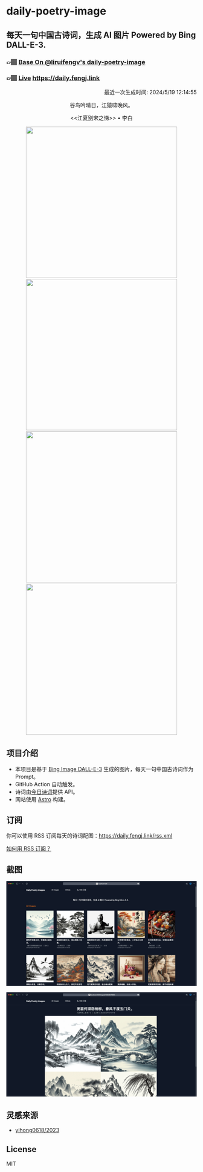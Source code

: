 
# daily-poetry-image

## 每天一句中国古诗词，生成 AI 图片 Powered by Bing DALL-E-3.

### 👉🏽 [Base On @liruifengv's daily-poetry-image](https://github.com/liruifengv/daily-poetry-image)

### 👉🏽 [Live](https://daily.fengj.link) https://daily.fengj.link

<p align="right">
  最近一次生成时间: 2024/5/19 12:14:55
</p>
<p align="center">
谷鸟吟晴日，江猿啸晚风。
</p>
<p align="center">
<<江夏别宋之悌>> • 李白
</p>
<p align="center">
<img src="https://tse3.mm.bing.net/th/id/OIG4.7TgBlcwKgfG7xpseEyxa" height="400" width="400" />
<img src="https://tse3.mm.bing.net/th/id/OIG4.mknXYF0h.mmcZgZ7fJNC" height="400" width="400" />
<img src="https://tse2.mm.bing.net/th/id/OIG4.wizy6pf1iuXaWOnQ8wZu" height="400" width="400" />
<img src="https://tse4.mm.bing.net/th/id/OIG4.3I2Xrjwm15XT5mtlFh51" height="400" width="400" />
</p>

## 项目介绍

-   本项目是基于 [Bing Image DALL-E-3](https://www.bing.com/images/create) 生成的图片，每天一句中国古诗词作为 Prompt。
-   GitHub Action 自动触发。
-   诗词由[今日诗词](https://www.jinrishici.com/)提供 API。
-   网站使用 [Astro](https://astro.build) 构建。

## 订阅

你可以使用 RSS 订阅每天的诗词配图：https://daily.fengj.link/rss.xml

[如何用 RSS 订阅？](https://zhuanlan.zhihu.com/p/55026716)

## 截图

![图片列表](./screenshots/Snipaste_2023-12-28_21-00-26.png)

![图片详情](./screenshots/Snipaste_2023-12-28_21-00-53.png)

## 灵感来源

-   [yihong0618/2023](https://github.com/yihong0618/2023)

## License

MIT
